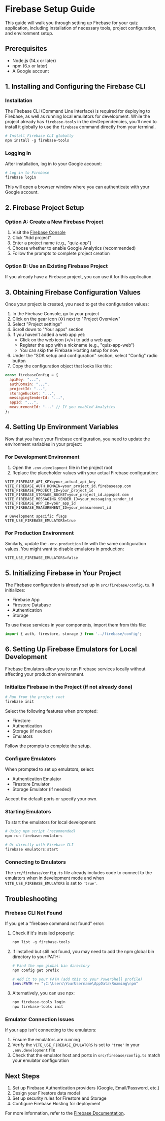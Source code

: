 # Firebase Setup Guide

This guide will walk you through setting up Firebase for your quiz application, including installation of necessary tools, project configuration, and environment setup.

## Prerequisites

- Node.js (14.x or later)
- npm (6.x or later)
- A Google account

## 1. Installing and Configuring the Firebase CLI

### Installation

The Firebase CLI (Command Line Interface) is required for deploying to Firebase, as well as running local emulators for development. While the project already has `firebase-tools` in the devDependencies, you'll need to install it globally to use the `firebase` command directly from your terminal.

```powershell
# Install Firebase CLI globally
npm install -g firebase-tools
```

### Logging In

After installation, log in to your Google account:

```powershell
# Log in to Firebase
firebase login
```

This will open a browser window where you can authenticate with your Google account.

## 2. Firebase Project Setup

### Option A: Create a New Firebase Project

1. Visit the [Firebase Console](https://console.firebase.google.com/)
2. Click "Add project"
3. Enter a project name (e.g., "quiz-app")
4. Choose whether to enable Google Analytics (recommended)
5. Follow the prompts to complete project creation

### Option B: Use an Existing Firebase Project

If you already have a Firebase project, you can use it for this application.

## 3. Obtaining Firebase Configuration Values

Once your project is created, you need to get the configuration values:

1. In the Firebase Console, go to your project
2. Click on the gear icon (⚙️) next to "Project Overview"
3. Select "Project settings"
4. Scroll down to "Your apps" section
5. If you haven't added a web app yet:
   - Click on the web icon (</>) to add a web app
   - Register the app with a nickname (e.g., "quiz-app-web")
   - You can skip the Firebase Hosting setup for now
6. Under the "SDK setup and configuration" section, select "Config" radio button
7. Copy the configuration object that looks like this:

```javascript
const firebaseConfig = {
  apiKey: "...",
  authDomain: "...",
  projectId: "...",
  storageBucket: "...",
  messagingSenderId: "...",
  appId: "...",
  measurementId: "..." // If you enabled Analytics
};
```

## 4. Setting Up Environment Variables

Now that you have your Firebase configuration, you need to update the environment variables in your project:

### For Development Environment

1. Open the `.env.development` file in the project root
2. Replace the placeholder values with your actual Firebase configuration:

```
VITE_FIREBASE_API_KEY=your_actual_api_key
VITE_FIREBASE_AUTH_DOMAIN=your_project_id.firebaseapp.com
VITE_FIREBASE_PROJECT_ID=your_project_id
VITE_FIREBASE_STORAGE_BUCKET=your_project_id.appspot.com
VITE_FIREBASE_MESSAGING_SENDER_ID=your_messaging_sender_id
VITE_FIREBASE_APP_ID=your_app_id
VITE_FIREBASE_MEASUREMENT_ID=your_measurement_id

# Development specific flags
VITE_USE_FIREBASE_EMULATORS=true
```

### For Production Environment

Similarly, update the `.env.production` file with the same configuration values. You might want to disable emulators in production:

```
VITE_USE_FIREBASE_EMULATORS=false
```

## 5. Initializing Firebase in Your Project

The Firebase configuration is already set up in `src/firebase/config.ts`. It initializes:
- Firebase App
- Firestore Database
- Authentication
- Storage

To use these services in your components, import them from this file:

```typescript
import { auth, firestore, storage } from '../firebase/config';
```

## 6. Setting Up Firebase Emulators for Local Development

Firebase Emulators allow you to run Firebase services locally without affecting your production environment.

### Initialize Firebase in the Project (if not already done)

```powershell
# Run from the project root
firebase init
```

Select the following features when prompted:
- Firestore
- Authentication
- Storage (if needed)
- Emulators

Follow the prompts to complete the setup.

### Configure Emulators

When prompted to set up emulators, select:
- Authentication Emulator
- Firestore Emulator
- Storage Emulator (if needed)

Accept the default ports or specify your own.

### Starting Emulators

To start the emulators for local development:

```powershell
# Using npm script (recommended)
npm run firebase:emulators

# Or directly with Firebase CLI
firebase emulators:start
```

### Connecting to Emulators

The `src/firebase/config.ts` file already includes code to connect to the emulators when in development mode and when `VITE_USE_FIREBASE_EMULATORS` is set to `'true'`.

## Troubleshooting

### Firebase CLI Not Found

If you get a "firebase command not found" error:

1. Check if it's installed properly:
   ```powershell
   npm list -g firebase-tools
   ```

2. If installed but still not found, you may need to add the npm global bin directory to your PATH:
   ```powershell
   # Find the npm global bin directory
   npm config get prefix
   
   # Add it to your PATH (add this to your PowerShell profile)
   $env:PATH += ";C:\Users\YourUsername\AppData\Roaming\npm"
   ```

3. Alternatively, you can use npx:
   ```powershell
   npx firebase-tools login
   npx firebase-tools init
   ```

### Emulator Connection Issues

If your app isn't connecting to the emulators:

1. Ensure the emulators are running
2. Verify the `VITE_USE_FIREBASE_EMULATORS` is set to `'true'` in your `.env.development` file
3. Check that the emulator host and ports in `src/firebase/config.ts` match your emulator configuration

## Next Steps

1. Set up Firebase Authentication providers (Google, Email/Password, etc.)
2. Design your Firestore data model
3. Set up security rules for Firestore and Storage
4. Configure Firebase Hosting for deployment

For more information, refer to the [Firebase Documentation](https://firebase.google.com/docs).

